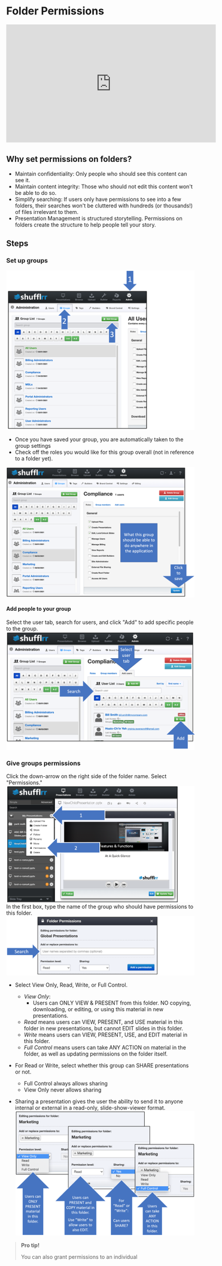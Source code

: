 # Folder Permissions

<div class="player">
<iframe width="560" height="315" src="https://www.youtube-nocookie.com/embed/Y9DLddTgceY" title="YouTube video player" frameborder="0" allow="accelerometer; autoplay; clipboard-write; encrypted-media; gyroscope; picture-in-picture" allowfullscreen></iframe>
</div>

## Why set permissions on folders? 
* Maintain confidentiality: Only people who should see this content can see it.
* Maintain content integrity: Those who should not edit this content won't be able to do so. 
* Simplify searching: If users only have permissions to see into a few folders, their searches won't be cluttered with hundreds (or thousands!) of files irrelevant to them.
* Presentation Management is structured storytelling. Permissions on folders create the structure to help people tell your story. 

## Steps

### Set up groups 

![Creating a group](img/presentations-permissions-groups.png)

* Once you have saved your group, you are automatically taken to the group settings 
* Check off the roles you would like for this group overall (not in reference to a folder yet). 

![Adding roles to a group](img/presentations-permissions-grouproles.png)

#### Add people to your group 

Select the user tab, search for users, and click "Add" to add specific people to the group. 
![Adding people to a group](img/presentations-permissions-groups-addusers.png)

### Give groups permissions 
Click the down-arrow on the right side of the folder name. Select "Permissions."
![Giving permissions to a folder](img/presentations-permissions.png) 
In the first box, type the name of the group who should have permissions to this folder. 
![Search for the group you want to give permissions to](img/presentations-permissions-modal.png)
* <a name="readOnlyPermissionSetup"></a>Select View Only, Read, Write, or Full Control.
	* _View Only_: 
		* Users can ONLY VIEW & PRESENT from this folder. 
	NO copying, downloading, or editing, or using this material in new presentations. 
    * _Read_ means users can VIEW, PRESENT, and USE material in this folder in new presentations, but cannot EDIT slides in this folder. 
    * _Write_  means users can VIEW, PRESENT, USE, and EDIT material in this folder. 
    * _Full Control_ means users can take ANY ACTION on material in the folder, as well as updating permissions on the folder itself. 
    
* For Read or Write, select whether this group can SHARE presentations or not. 
	* Full Control always allows sharing
	* View Only never allows sharing
* Sharing a presentation gives the user the ability to send it to anyone internal or external in a read-only, slide-show-viewer format. 
![Select read, write, and share as appropriate](img/presentations-permissions-modal2.png)


> **Pro tip!**
> 
> You can also grant permissions to an individual

